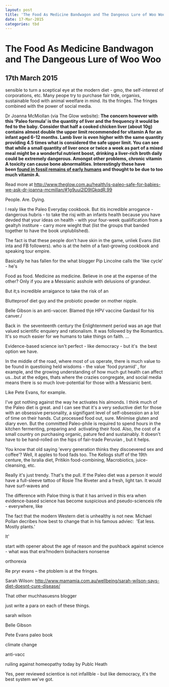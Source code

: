 ```yaml
---
layout: post
title: 'The Food As Medicine Bandwagon and The Dangeous Lure of Woo Woo'
date: 17-Mar-2015
categories: tbd
---
```


# The Food As Medicine Bandwagon and The Dangeous Lure of Woo Woo

## 17th March 2015

sensible to turn a sceptical eye at the modern diet - gmo,   the self-interest of corporations,   etc. Many peope try to purchase fair trde,   organixs, sustainable food with animal weelfare in mind. Its the fringes. The fringes combined with the power of social media.

Dr Joanna McMiollan (via The Glow website): **The concern however with this ‘Paleo formula’ is the quantity of liver and the frequency it would be fed to the baby. Consider that half a cooked chicken liver (about 10g) contains almost double the upper limit recommended for vitamin A for an infant aged 6-12 months. Lamb liver is even higher with the same quantity providing 4.5 times what is considered the safe upper limit. You can see that while a small quantity of liver once or twice a week as part of a mixed meal might be a wonderful nutrient boost, drinking a liver-rich broth daily could be extremely dangerous. Amongst other problems, chronic vitamin A toxicity can cause bone abnormalities. Interestingly these have been <a href="http://www.nature.com/nature/journal/v296/n5854/abs/296248a0.html" target="_blank">found in fossil remains of early humans</a> and thought to be due to too much vitamin A.**

Read more at http://www.theglow.com.au/health/is-paleo-safe-for-babies-we-ask-dr-joanna-mcmillan/#1g9uui2lD9lGkqdR.99

People. Are. Dying.

I realy like the Paleo Everyday cookbook. But itis incredible arrogance - dangerous hubris - to take the risj with an infants health because you have devded that your ideas on health - with your four-week qualiification from a gealtyh institure - carry more wieght that (list the groups that banded together to have the book unplublished).

The fact is that these people don't have skin in the game, unliek Evans (list inta and FB followers). who is at the helm of a fast-growing cookbook and speaking tour empire.

Basically he has fallen for the what blogger Pip Lincolne calls the 'like cycle' - he's

Food as food. Medicine as medicine. Believe in one at the expense of the other? Only if you are a Messianic asshole with delusions of grandeur.

But it;s incredible arraigance to take the risk of an

Blutteproof diet guy and the probiotic powder on mother nipple.

Belle Gibson is an anti-vaccer. Blamed thje HPV vaccine Gardasil for his canver./

 

Back in  the seventeenth century the Enlightenment period was an age that valued scientific enquiery and rationalism. It was followed by the Romantics. It's so much easier for we humans to take things on faith. ...

Evidence-based science isn't perfect - like democracy - but it's  the best option we have.

In the middle of the road, where most of us operate, there is much value to be found in questioing held wisdoms - the value 'food pyramid' , for example, and the growing understanding of how much gut health can affect us...but at the edges, thats where the crazies congregate, and social media means there is so much love-potential for those with a Messianic bent.

Like Pete Evans, for example.

I've got nothing against the way he activates his almonds. I think much of the Paleo diet is great. and I can see that it's a very seductive diet for those with an obsessive personality, a signifigant level of self-obsession an a lot of time on their hands. Cut processed food out, sure. Minimise gluten and diary even. But the committed Paleo-phile is required to spend hours in the kitchen fermenting, preparing and  activating their food. Also, the cost of a small country on purchasing organic, pature fed and sustainably. It doesn't have to be hand-rolled on the hips of fair-trade Peruvian , but it helps.

You know that old saying 'every generation thinks they discoevered sex and coffee'? Well, it apples to food fads too. The Kellogs stuff of the 19th centure, the Isralia diet, Pritikin food-combining, Macrobiotics, juice-cleansing, etc.

Really it's just trendy. That's the pull. If the Paleo diet was a person it would have a full-sleeve tattoo of Rosie The Riveter and a fresh, light tan. It would have surf-waves and

The difference with Paloe thing is that it has arrived in this era when evidence-based science has become suspicious and pseudo-scienceis rife - everywhere, like

The fact that the modern Western diet is unhealthy is not new. Michael Pollan decribes how best to change that in his famous adviec:  'Eat less. Mostly plants.'

 

It'

start with opener about the age of reason and the pushback against science - what was that era?modern biohackers nonsense

orthorexia

Re pryr evans – the ptoblem is at the fringes.

 

Sarah Wilson: <a href="http://www.mamamia.com.au/wellbeing/sarah-wilson-says-diet-doesnt-cure-disease/">http://www.mamamia.com.au/wellbeing/sarah-wilson-says-diet-doesnt-cure-disease/</a>

 

That other muchhasuesns blogger

just write a para on each of these things.

sarah wilson

Belle Gibson

Pete Evans paleo book

climate change

anti-vacc

ruiling against homeopathy today by Publc Heath

Yes, peer reviewed scientice is not infalllble - but like democracy, it's the best system we've got.
